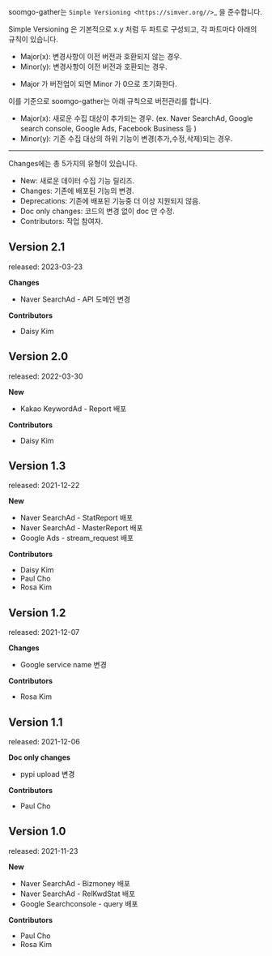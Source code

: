 soomgo-gather는 `Simple Versioning <https://simver.org//>`_ 을 준수합니다.

Simple Versioning 은 기본적으로 x.y 처럼 두 파트로 구성되고, 각 파트마다 아래의 규칙이 있습니다.

- Major(x): 변경사항이 이전 버전과 호환되지 않는 경우.
- Minor(y): 변경사항이 이전 버전과 호환되는 경우.

* Major 가 버전업이 되면 Minor 가 0으로 초기화한다.

이를 기준으로 soomgo-gather는 아래 규칙으로 버전관리를 합니다.

- Major(x): 새로운 수집 대상이 추가되는 경우. (ex. Naver SearchAd, Google search console, Google Ads, Facebook Business 등 )
- Minor(y): 기존 수집 대상의 하위 기능이 변경(추가,수정,삭제)되는 경우.

------------------------------------------------

Changes에는 총 5가지의 유형이 있습니다.

- New: 새로운 데이터 수집 기능 릴리즈.
- Changes: 기존에 배포된 기능의 변경.
- Deprecations: 기존에 배포된 기능중 더 이상 지원되지 않음.
- Doc only changes: 코드의 변경 없이 doc 만 수정.
- Contributors: 작업 참여자.

Version 2.1
-------------
released: 2023-03-23

**Changes**

- Naver SearchAd - API 도메인 변경

**Contributors**

- Daisy Kim

Version 2.0
-------------
released: 2022-03-30

**New**

- Kakao KeywordAd - Report 배포

**Contributors**

- Daisy Kim

Version 1.3
-------------
released: 2021-12-22

**New**

- Naver SearchAd - StatReport 배포
- Naver SearchAd - MasterReport 배포
- Google Ads - stream_request 배포

**Contributors**

- Daisy Kim
- Paul Cho
- Rosa Kim

Version 1.2
-------------
released: 2021-12-07

**Changes**

- Google service name 변경 

**Contributors**

- Rosa Kim

Version 1.1
-------------
released: 2021-12-06

**Doc only changes**

- pypi upload 변경

**Contributors**

- Paul Cho

Version 1.0
-------------
released: 2021-11-23

**New**

- Naver SearchAd - Bizmoney 배포
- Naver SearchAd - RelKwdStat 배포
- Google Searchconsole - query 배포

**Contributors**

- Paul Cho
- Rosa Kim